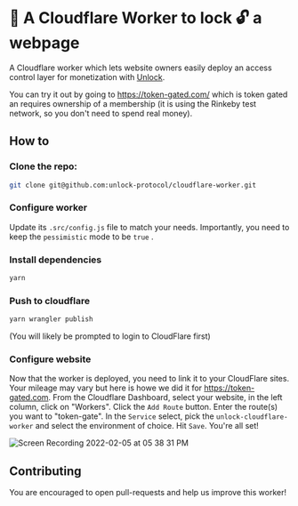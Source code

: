 # 👷 A Cloudflare Worker to lock 🔓 a webpage

A Cloudflare worker which lets website owners easily deploy an access control layer for monetization with [Unlock](https://unlock-protocol.com).

You can try it out by going to https://token-gated.com/ which is token gated an requires ownership of a membership (it is using the Rinkeby test network, so you don't need to spend real money).

## How to

### Clone the repo:

```bash
git clone git@github.com:unlock-protocol/cloudflare-worker.git
```

### Configure worker

Update its `.src/config.js` file to match your needs. Importantly, you need to keep the `pessimistic` mode to be `true` .

### Install dependencies

```bash
yarn
```

### Push to cloudflare

```bash
yarn wrangler publish
```

(You will likely be prompted to login to CloudFlare first)

### Configure website

Now that the worker is deployed, you need to link it to your CloudFlare sites. Your mileage may vary but here is howe we did it for https://token-gated.com. From the Cloudflare Dashboard, select your website, in the left column, click on "Workers". Click the `Add Route` button. Enter the route(s) you want to "token-gate". In the `Service` select, pick the `unlock-cloudflare-worker` and select the environment of choice. Hit `Save`. You're all set!

![Screen Recording 2022-02-05 at 05 38 31 PM](https://user-images.githubusercontent.com/17735/152661436-347c9ccf-a9fb-4d1e-8b3a-817ecfb2a887.gif)

## Contributing

You are encouraged to open pull-requests and help us improve this worker!
